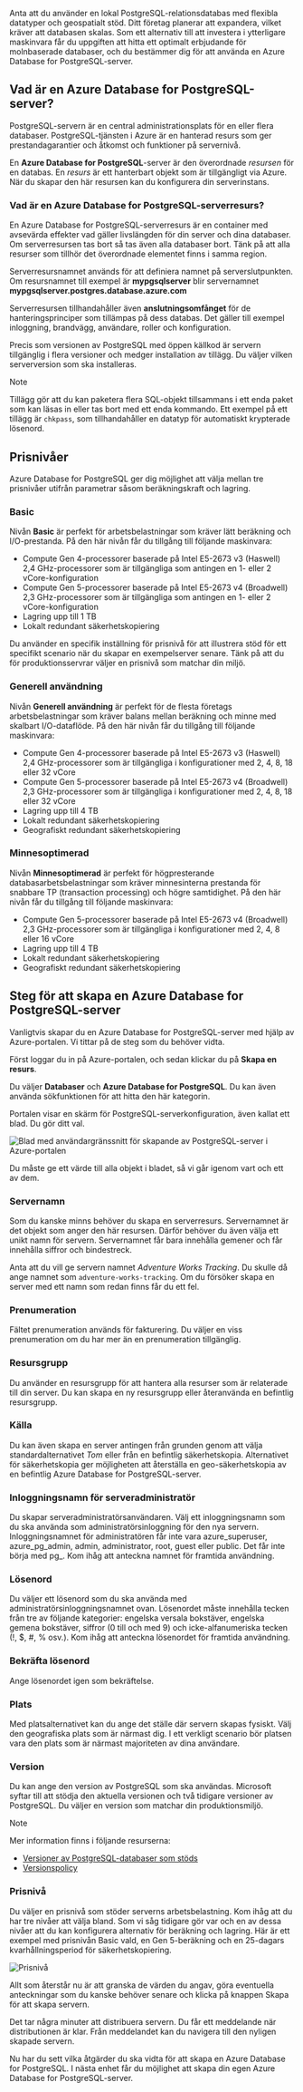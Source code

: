Anta att du använder en lokal PostgreSQL-relationsdatabas med flexibla datatyper och geospatialt stöd. Ditt företag planerar att expandera, vilket kräver att databasen skalas. Som ett alternativ till att investera i ytterligare maskinvara får du uppgiften att hitta ett optimalt erbjudande för molnbaserade databaser, och du bestämmer dig för att använda en Azure Database for PostgreSQL-server.

## <a name="what-is-an-azure-database-for-postgresql-server"></a>Vad är en Azure Database for PostgreSQL-server?

PostgreSQL-servern är en central administrationsplats för en eller flera databaser. PostgreSQL-tjänsten i Azure är en hanterad resurs som ger prestandagarantier och åtkomst och funktioner på servernivå.

En **Azure Database for PostgreSQL**-server är den överordnade _resursen_ för en databas. En _resurs_ är ett hanterbart objekt som är tillgängligt via Azure. När du skapar den här resursen kan du konfigurera din serverinstans.

### <a name="what-is-an-azure-database-for-postgresql-server-resource"></a>Vad är en Azure Database for PostgreSQL-serverresurs?

En Azure Database for PostgreSQL-serverresurs är en container med avsevärda effekter vad gäller livslängden för din server och dina databaser. Om serverresursen tas bort så tas även alla databaser bort. Tänk på att alla resurser som tillhör det överordnade elementet finns i samma region.

Serverresursnamnet används för att definiera namnet på serverslutpunkten. Om resursnamnet till exempel är **mypgsqlserver** blir servernamnet **mypgsqlserver.postgres.database.azure.com**

Serverresursen tillhandahåller även __anslutningsomfånget__ för de hanteringsprinciper som tillämpas på dess databas. Det gäller till exempel inloggning, brandvägg, användare, roller och konfiguration.

Precis som versionen av PostgreSQL med öppen källkod är servern tillgänglig i flera versioner och medger installation av tillägg. Du väljer vilken serverversion som ska installeras.

> [!NOTE]
> Tillägg gör att du kan paketera flera SQL-objekt tillsammans i ett enda paket som kan läsas in eller tas bort med ett enda kommando. Ett exempel på ett tillägg är ```chkpass```, som tillhandahåller en datatyp för automatiskt krypterade lösenord.

## <a name="pricing-tiers"></a>Prisnivåer

Azure Database for PostgreSQL ger dig möjlighet att välja mellan tre prisnivåer utifrån parametrar såsom beräkningskraft och lagring.

### <a name="basic"></a>Basic

Nivån **Basic** är perfekt för arbetsbelastningar som kräver lätt beräkning och I/O-prestanda. På den här nivån får du tillgång till följande maskinvara:

- Compute Gen 4-processorer baserade på Intel E5-2673 v3 (Haswell) 2,4 GHz-processorer som är tillgängliga som antingen en 1- eller 2 vCore-konfiguration
- Compute Gen 5-processorer baserade på Intel E5-2673 v4 (Broadwell) 2,3 GHz-processorer som är tillgängliga som antingen en 1- eller 2 vCore-konfiguration
- Lagring upp till 1 TB
- Lokalt redundant säkerhetskopiering

Du använder en specifik inställning för prisnivå för att illustrera stöd för ett specifikt scenario när du skapar en exempelserver senare. Tänk på att du för produktionsservrar väljer en prisnivå som matchar din miljö.

### <a name="general-purpose"></a>Generell användning

Nivån **Generell användning** är perfekt för de flesta företags arbetsbelastningar som kräver balans mellan beräkning och minne med skalbart I/O-dataflöde. På den här nivån får du tillgång till följande maskinvara:

- Compute Gen 4-processorer baserade på Intel E5-2673 v3 (Haswell) 2,4 GHz-processorer som är tillgängliga i konfigurationer med 2, 4, 8, 18 eller 32 vCore
- Compute Gen 5-processorer baserade på Intel E5-2673 v4 (Broadwell) 2,3 GHz-processorer som är tillgängliga i konfigurationer med 2, 4, 8, 18 eller 32 vCore
- Lagring upp till 4 TB
- Lokalt redundant säkerhetskopiering
- Geografiskt redundant säkerhetskopiering

### <a name="memory-optimized"></a>Minnesoptimerad

Nivån **Minnesoptimerad** är perfekt för högpresterande databasarbetsbelastningar som kräver minnesinterna prestanda för snabbare TP (transaction processing) och högre samtidighet. På den här nivån får du tillgång till följande maskinvara:

- Compute Gen 5-processorer baserade på Intel E5-2673 v4 (Broadwell) 2,3 GHz-processorer som är tillgängliga i konfigurationer med 2, 4, 8 eller 16 vCore
- Lagring upp till 4 TB
- Lokalt redundant säkerhetskopiering
- Geografiskt redundant säkerhetskopiering

## <a name="steps-to-create-an-azure-database-for-postgresql-server"></a>Steg för att skapa en Azure Database for PostgreSQL-server

Vanligtvis skapar du en Azure Database for PostgreSQL-server med hjälp av Azure-portalen. Vi tittar på de steg som du behöver vidta.

Först loggar du in på Azure-portalen, och sedan klickar du på **Skapa en resurs**.

Du väljer **Databaser** och **Azure Database for PostgreSQL**. Du kan även använda sökfunktionen för att hitta den här kategorin.

Portalen visar en skärm för PostgreSQL-serverkonfiguration, även kallat ett blad. Du gör ditt val.

![Blad med användargränssnitt för skapande av PostgreSQL-server i Azure-portalen](../media-draft/4-create-blade.png)

Du måste ge ett värde till alla objekt i bladet, så vi går igenom vart och ett av dem.

### <a name="server-name"></a>Servernamn

Som du kanske minns behöver du skapa en serverresurs. Servernamnet är det objekt som anger den här resursen. Därför behöver du även välja ett unikt namn för servern. Servernamnet får bara innehålla gemener och får innehålla siffror och bindestreck.

Anta att du vill ge servern namnet _Adventure Works Tracking_. Du skulle då ange namnet som ```adventure-works-tracking```. Om du försöker skapa en server med ett namn som redan finns får du ett fel.

### <a name="subscription"></a>Prenumeration

Fältet prenumeration används för fakturering. Du väljer en viss prenumeration om du har mer än en prenumeration tillgänglig.

### <a name="resource-group"></a>Resursgrupp

Du använder en resursgrupp för att hantera alla resurser som är relaterade till din server. Du kan skapa en ny resursgrupp eller återanvända en befintlig resursgrupp.

### <a name="source"></a>Källa

Du kan även skapa en server antingen från grunden genom att välja standardalternativet _Tom_ eller från en befintlig säkerhetskopia. Alternativet för säkerhetskopia ger möjligheten att återställa en geo-säkerhetskopia av en befintlig Azure Database for PostgreSQL-server.

### <a name="server-admin-login-name"></a>Inloggningsnamn för serveradministratör

Du skapar serveradministratörsanvändaren. Välj ett inloggningsnamn som du ska använda som administratörsinloggning för den nya servern. Inloggningsnamnet för administratören får inte vara azure_superuser, azure_pg_admin, admin, administrator, root, guest eller public. Det får inte börja med pg_. Kom ihåg att anteckna namnet för framtida användning.

### <a name="password"></a>Lösenord

Du väljer ett lösenord som du ska använda med administratörsinloggningsnamnet ovan. Lösenordet måste innehålla tecken från tre av följande kategorier: engelska versala bokstäver, engelska gemena bokstäver, siffror (0 till och med 9) och icke-alfanumeriska tecken (!, $, #, % osv.). Kom ihåg att anteckna lösenordet för framtida användning.

### <a name="confirm-password"></a>Bekräfta lösenord

Ange lösenordet igen som bekräftelse.

### <a name="location"></a>Plats

Med platsalternativet kan du ange det ställe där servern skapas fysiskt. Välj den geografiska plats som är närmast dig. I ett verkligt scenario bör platsen vara den plats som är närmast majoriteten av dina användare.

### <a name="version"></a>Version

Du kan ange den version av PostgreSQL som ska användas. Microsoft syftar till att stödja den aktuella versionen och två tidigare versioner av PostgreSQL. Du väljer en version som matchar din produktionsmiljö.

> [!NOTE]
> Mer information finns i följande resurserna:
> - [Versioner av PostgreSQL-databaser som stöds](https://docs.microsoft.com/azure/postgresql/concepts-supported-versions)
> - [Versionspolicy](https://www.postgresql.org/support/versioning/)

### <a name="pricing-tier"></a>Prisnivå

Du väljer en prisnivå som stöder serverns arbetsbelastning. Kom ihåg att du har tre nivåer att välja bland. Som vi såg tidigare gör var och en av dessa nivåer att du kan konfigurera alternativ för beräkning och lagring. Här är ett exempel med prisnivån Basic vald, en Gen 5-beräkning och en 25-dagars kvarhållningsperiod för säkerhetskopiering.

![Prisnivå](../media-draft/4-azure-db-pricing-tier.png)

Allt som återstår nu är att granska de värden du angav, göra eventuella anteckningar som du kanske behöver senare och klicka på knappen Skapa för att skapa servern.

Det tar några minuter att distribuera servern. Du får ett meddelande när distributionen är klar. Från meddelandet kan du navigera till den nyligen skapade servern.

Nu har du sett vilka åtgärder du ska vidta för att skapa en Azure Database for PostgreSQL. I nästa enhet får du möjlighet att skapa din egen Azure Database for PostgreSQL-server.

